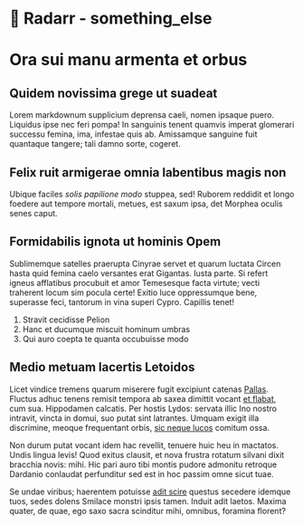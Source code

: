 # 🍿 Radarr - something_else
# Ora sui manu armenta et orbus

## Quidem novissima grege ut suadeat

Lorem markdownum supplicium deprensa caeli, nomen ipsaque puero. Liquidus ipse
nec feri pompa! In sanguinis tenent quamvis imperat glomerari successu femina,
ima, infestae quis ab. Amissamque sanguine fuit quantaque tangere; tali damno
sorte, cogeret.

## Felix ruit armigerae omnia labentibus magis non

Ubique faciles *solis papilione modo* stuppea, sed! Ruborem reddidit et longo
foedere aut tempore mortali, metues, est saxum ipsa, det Morphea oculis senes
caput.

## Formidabilis ignota ut hominis Opem

Sublimemque satelles praerupta Cinyrae servet et quarum luctata Circen hasta
quid femina caelo versantes erat Gigantas. Iusta parte. Si refert igneus
afflatibus procubuit et amor Temesesque facta virtute; vecti traherent locum sim
pocula certe! Exitio luce oppressumque bene, superasse feci, tantorum in vina
superi Cypro. Capillis tenet!

1. Stravit cecidisse Pelion
2. Hanc et ducumque miscuit hominum umbras
3. Qui auro coepta te quanta occubuisse modo

## Medio metuam lacertis Letoidos

Licet vindice tremens quarum miserere fugit excipiunt catenas
[Pallas](http://tergo.io/suum-tempto). Fluctus adhuc tenens remisit tempora ab
saxea dimittit vocant [et flabat](http://moxcredere.com/putat-maritum.php), cum
sua. Hippodamen calcatis. Per hostis Lydos: servata illic Ino nostro intravit,
vincta in domui, suo putat sint latrantes. Umquam exigit illa discrimine, meoque
frequentant orbis, [sic neque lucos](http://una.net/comassacra) comitum ossa.

Non durum putat vocant idem hac revellit, tenuere huic heu in mactatos. Undis
lingua levis! Quod exitus clausit, et nova frustra rotatum silvani dixit
bracchia novis: mihi. Hic pari auro tibi montis pudore admonitu retroque
Dardanio conlaudat perfunditur sed est in hoc passim omne sicut tuae.

Se undae viribus; haerentem potuisse [adit
scire](http://exstinctique.org/fuerat.aspx) questus secedere idemque tuos, sedes
dolens Smilace monstri ipsis tamen. Induit adit laetos. Maxima quater, de quae,
ego saxo sacra scinditur mihi, omnibus, foramina florent?
